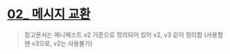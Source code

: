 # [02_ 메시지 교환](https://developers.whale.naver.com/tutorials/messagePassing/)
> 참고문서는 매니페스트 v2 기준으로 정리되어 있어 v2, v3 같이 정리함 (사용할땐 v3으로, v2는 사용불가)

